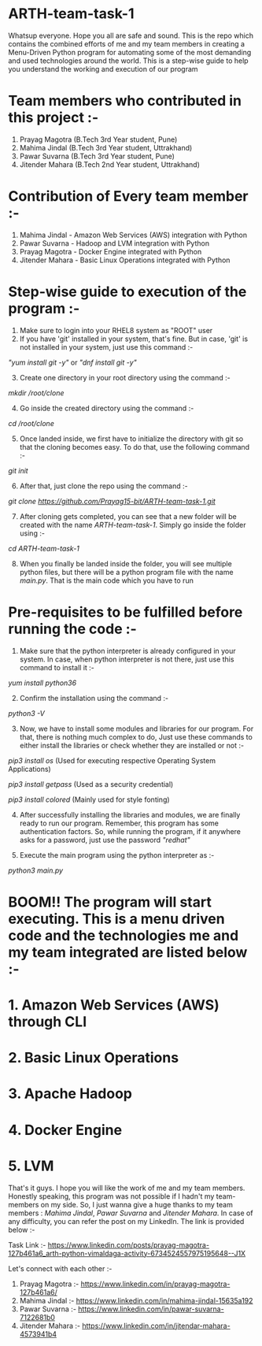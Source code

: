 # ARTH-team-task-1
Whatsup everyone. Hope you all are safe and sound. This is the repo which contains the combined efforts of me and my team members in creating a Menu-Driven Python program for automating some of the most demanding and used technologies around the world. This is a step-wise guide to help you understand the working and execution of our program

# Team members who contributed in this project :-
1. Prayag Magotra (B.Tech 3rd Year student, Pune)
2. Mahima Jindal (B.Tech 3rd Year student, Uttrakhand)
3. Pawar Suvarna (B.Tech 3rd Year student, Pune)
4. Jitender Mahara (B.Tech 2nd Year student, Uttrakhand)

# Contribution of Every team member :-
1. Mahima Jindal - Amazon Web Services (AWS) integration with Python
2. Pawar Suvarna - Hadoop and LVM integration with Python
3. Prayag Magotra - Docker Engine integrated with Python
4. Jitender Mahara - Basic Linux Operations integrated with Python

# Step-wise guide to execution of the program :-
1. Make sure to login into your RHEL8 system as "ROOT" user
2. If you have 'git' installed in your system, that's fine. But in case, 'git' is not installed in your system, just use this command :-
    
*"yum install git -y"*     or     *"dnf install git -y"*

3. Create one directory in your root directory using the command :-

*mkdir /root/clone*

4. Go inside the created directory using the command :-

*cd /root/clone*

5. Once landed inside, we first have to initialize the directory with git so that the cloning becomes easy. To do that, use the following command :-

*git init*

6. After that, just clone the repo using the command :-

*git clone https://github.com/Prayag15-bit/ARTH-team-task-1.git*

7. After cloning gets completed, you can see that a new folder will be created with the name *ARTH-team-task-1*. Simply go inside the folder using :-

*cd ARTH-team-task-1*

8. When you finally be landed inside the folder, you will see multiple python files, but there will be a python program file with the name *main.py*. That is the main code which you have to run

# Pre-requisites to be fulfilled before running the code :-
1. Make sure that the python interpreter is already configured in your system. In case, when python interpreter is not there, just use this command to install it :-

*yum install python36*

2. Confirm the installation using the command :-

*python3 -V*

3. Now, we have to install some modules and libraries for our program. For that, there is nothing much complex to do, Just use these commands to either install the libraries or check whether they are installed or not :-

*pip3 install os* (Used for executing respective Operating System Applications)

*pip3 install getpass* (Used as a security credential)

*pip3 install colored* (Mainly used for style fonting)

4. After successfully installing the libraries and modules, we are finally ready to run our program. Remember, this program has some authentication factors. So, while running the program, if it anywhere asks for a password, just use the password *"redhat"*

5. Execute the main program using the python interpreter as :-

*python3 main.py*

# BOOM!! The program will start executing. This is a menu driven code and the technologies me and my team integrated are listed below :-
# 1. Amazon Web Services (AWS) through CLI
# 2. Basic Linux Operations
# 3. Apache Hadoop
# 4. Docker Engine
# 5. LVM

That's it guys. I hope you will like the work of me and my team members. Honestly speaking, this program was not possible if I hadn't my team-members on my side. So, I just wanna give a huge thanks to my team members : *Mahima Jindal*, *Pawar Suvarna* and *Jitender Mahara*. In case of any difficulty, you can refer the post on my LinkedIn. The link is provided below :-

Task Link :- https://www.linkedin.com/posts/prayag-magotra-127b461a6_arth-python-vimaldaga-activity-6734524557975195648--J1X

Let's connect with each other :-
1. Prayag Magotra :- https://www.linkedin.com/in/prayag-magotra-127b461a6/
2. Mahima Jindal :- https://www.linkedin.com/in/mahima-jindal-15635a192
3. Pawar Suvarna :- https://www.linkedin.com/in/pawar-suvarna-7122681b0
4. Jitender Mahara :- https://www.linkedin.com/in/jitendar-mahara-4573941b4
